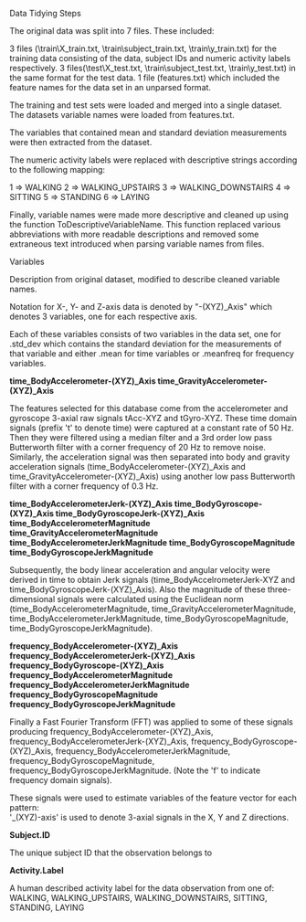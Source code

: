 Data Tidying Steps

The original data was split into 7 files. These included:

3 files (\train\X_train.txt, \train\subject_train.txt, \train\y_train.txt) for the training data consisting of the data, subject IDs and numeric activity labels respectively.
3 files(\test\X_test.txt, \train\subject_test.txt, \train\y_test.txt) in the same format for the test data.
1 file (features.txt) which included the feature names for the data set in an unparsed format.

The training and test sets were loaded and merged into a single dataset. The datasets variable names were loaded from features.txt.

The variables that contained mean and standard deviation measurements were then extracted from the dataset. 

The numeric activity labels were replaced with descriptive strings according to the following mapping:

1 => WALKING
2 => WALKING_UPSTAIRS
3 => WALKING_DOWNSTAIRS
4 => SITTING
5 => STANDING
6 => LAYING

Finally, variable names were made more descriptive and cleaned up using the function ToDescriptiveVariableName. This function replaced various abbreviations with more readable descriptions and removed some extraneous text introduced when parsing variable names from files.

Variables

Description from original dataset, modified to describe cleaned variable names.

Notation for X-, Y- and Z-axis data is denoted by "-(XYZ)_Axis" which denotes 3 variables, one for each respective axis. 

Each of these variables consists of two variables in the data set, one for <variable name>.std_dev which contains the standard deviation for the measurements of that variable and either <variable name>.mean for time variables or <variable name>.meanfreq for frequency variables.

<b>time_BodyAccelerometer-(XYZ)_Axis
time_GravityAccelerometer-(XYZ)_Axis</b>

The features selected for this database come from the accelerometer and gyroscope 3-axial raw signals tAcc-XYZ and tGyro-XYZ. These time domain signals (prefix 't' to denote time) were captured at a constant rate of 50 Hz. Then they were filtered using a median filter and a 3rd order low pass Butterworth filter with a corner frequency of 20 Hz to remove noise. Similarly, the acceleration signal was then separated into body and gravity acceleration signals (time_BodyAccelerometer-(XYZ)_Axis and time_GravityAccelerometer-(XYZ)_Axis) using another low pass Butterworth filter with a corner frequency of 0.3 Hz. 

<b>time_BodyAccelerometerJerk-(XYZ)_Axis
time_BodyGyroscope-(XYZ)_Axis
time_BodyGyroscopeJerk-(XYZ)_Axis
time_BodyAccelerometerMagnitude
time_GravityAccelerometerMagnitude
time_BodyAccelerometerJerkMagnitude
time_BodyGyroscopeMagnitude
time_BodyGyroscopeJerkMagnitude</b>

Subsequently, the body linear acceleration and angular velocity were derived in time to obtain Jerk signals (time_BodyAccelrometerJerk-XYZ and time_BodyGyroscopeJerk-(XYZ)_Axis). Also the magnitude of these three-dimensional signals were calculated using the Euclidean norm (time_BodyAccelerometerMagnitude, time_GravityAccelerometerMagnitude, time_BodyAccelerometerJerkMagnitude, time_BodyGyroscopeMagnitude, time_BodyGyroscopeJerkMagnitude). 

<b>frequency_BodyAccelerometer-(XYZ)_Axis
frequency_BodyAccelerometerJerk-(XYZ)_Axis
frequency_BodyGyroscope-(XYZ)_Axis
frequency_BodyAccelerometerMagnitude
frequency_BodyAccelerometerJerkMagnitude
frequency_BodyGyroscopeMagnitude
frequency_BodyGyroscopeJerkMagnitude</b>

Finally a Fast Fourier Transform (FFT) was applied to some of these signals producing frequency_BodyAccelerometer-(XYZ)_Axis, frequency_BodyAccelerometerJerk-(XYZ)_Axis, frequency_BodyGyroscope-(XYZ)_Axis, frequency_BodyAccelerometerJerkMagnitude, frequency_BodyGyroscopeMagnitude, frequency_BodyGyroscopeJerkMagnitude. (Note the 'f' to indicate frequency domain signals). 

These signals were used to estimate variables of the feature vector for each pattern:  
'_(XYZ)-axis' is used to denote 3-axial signals in the X, Y and Z directions.

<b>Subject.ID</b>

The unique subject ID that the observation belongs to

<b>Activity.Label</b>

A human described activity label for the data observation from one of: WALKING, WALKING_UPSTAIRS, WALKING_DOWNSTAIRS, SITTING, STANDING, LAYING






